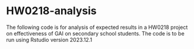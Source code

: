 # HW0218-analysis

The following code is for analysis of expected results in a HW0218 project on effectiveness of GAI on secondary school students.
The code is to be run using Rstudio version 2023.12.1

